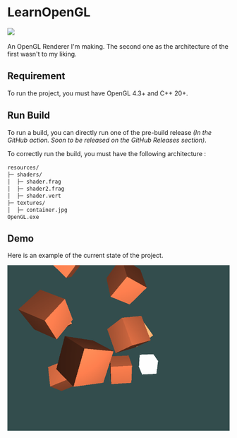 # LearnOpenGL

![](https://github.com/Sayama3/LearnOpenGL/actions/workflows/cmake.yml/badge.svg)

An OpenGL Renderer I'm making. The second one as the architecture of the first wasn't to my liking.

## Requirement

To run the project, you must have OpenGL 4.3+ and C++ 20+.

## Run Build

To run a build, you can directly run one of the pre-build release _(In the GitHub action.
Soon to be released on the GitHub Releases section)_.

To correctly run the build, you must have the following architecture :

```text
resources/
├─ shaders/
│  ├─ shader.frag
│  ├─ shader2.frag
│  ├─ shader.vert
├─ textures/
│  ├─ container.jpg
OpenGL.exe
```

## Demo
Here is an example of the current state of the project.

![](https://raw.githubusercontent.com/Sayama3/LearnOpenGL/main/README/gifs/Demo_LearnOpenGL_01062023_02.gif)